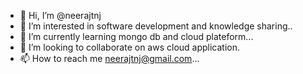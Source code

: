 - 👋 Hi, I’m @neerajtnj
- 👀 I’m interested in software development and knowledge sharing..
- 🌱 I’m currently learning mongo db and cloud plateform...
- 💞️ I’m looking to collaborate on aws cloud application.
- 📫 How to reach me neerajtnj@gmail.com...

<!---
neerajtnj/neerajtnj is a ✨ special ✨ repository because its `README.md` (this file) appears on your GitHub profile.
You can click the Preview link to take a look at your changes.
--->
